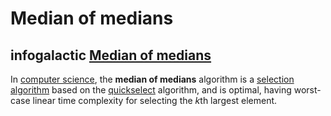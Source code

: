# Median of medians



## infogalactic [Median of medians](https://infogalactic.com/info/Median_of_medians)

In [computer science](https://infogalactic.com/info/Computer_science), the **median of medians** algorithm is a [selection algorithm](https://infogalactic.com/info/Selection_algorithm) based on the [quickselect](https://infogalactic.com/info/Quickselect) algorithm, and is optimal, having worst-case linear time complexity for selecting the *k*th largest element. 

